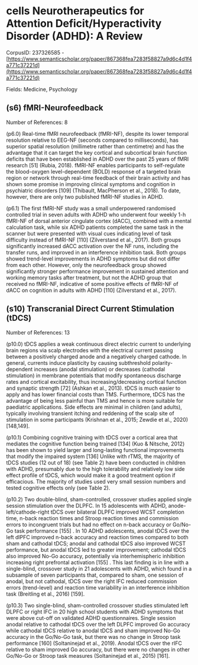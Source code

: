 # cells Neurotherapeutics for Attention Deficit/Hyperactivity Disorder (ADHD): A Review

CorpusID: 237326585 - [https://www.semanticscholar.org/paper/867368fea7283f58827a9d6c4d1f4a771c37221d](https://www.semanticscholar.org/paper/867368fea7283f58827a9d6c4d1f4a771c37221d)

Fields: Medicine, Psychology

## (s6) fMRI-Neurofeedback
Number of References: 8

(p6.0) Real-time fMRI neurofeedback (fMRI-NF), despite its lower temporal resolution relative to EEG-NF (seconds compared to milliseconds), has superior spatial resolution (millimetre rather than centimetre) and has the advantage that it can target the key cortical and subcortical brain function deficits that have been established in ADHD over the past 25 years of fMRI research [51] (Rubia, 2018). fMRI-NF enables participants to self-regulate the blood-oxygen level-dependent (BOLD) response of a targeted brain region or network through real-time feedback of their brain activity and has shown some promise in improving clinical symptoms and cognition in psychiatric disorders [109] (Thibault, MacPherson et al., 2018). To date, however, there are only two published fMRI-NF studies in ADHD.

(p6.1) The first fMRI-NF study was a small underpowered randomised controlled trial in seven adults with ADHD who underwent four weekly 1-h fMRI-NF of dorsal anterior cingulate cortex (dACC), combined with a mental calculation task, while six ADHD patients completed the same task in the scanner but were presented with visual cues indicating level of task difficulty instead of fMRI-NF [110] (Zilverstand et al., 2017). Both groups significantly increased dACC activation over the NF runs, including the transfer runs, and improved in an interference inhibition task. Both groups showed trend-level improvements in ADHD symptoms but did not differ from each other. However, only the neurofeedback group showed significantly stronger performance improvement in sustained attention and working memory tasks after treatment, but not the ADHD group that received no fMRI-NF, indicative of some positive effects of fMRI-NF of dACC on cognition in adults with ADHD [110] (Zilverstand et al., 2017).
## (s10) Transcranial Direct Current Stimulation (tDCS)
Number of References: 13

(p10.0) tDCS applies a weak continuous direct electric current to underlying brain regions via scalp electrodes with the electrical current passing between a positively charged anode and a negatively charged cathode. In general, currents induce plasticity by causing subthreshold polarity-dependent increases (anodal stimulation) or decreases (cathodal stimulation) in membrane potentials that modify spontaneous discharge rates and cortical excitability, thus increasing/decreasing cortical function and synaptic strength [72] (Ashkan et al., 2013). tDCS is much easier to apply and has lower financial costs than TMS. Furthermore, tDCS has the advantage of being less painful than TMS and hence is more suitable for paediatric applications. Side effects are minimal in children (and adults), typically involving transient itching and reddening of the scalp site of stimulation in some participants (Krishnan et al., 2015; Zewdie et al., 2020) [148,149].

(p10.1) Combining cognitive training with tDCS over a cortical area that mediates the cognitive function being trained [134] (Kuo & Nitsche, 2012) has been shown to yield larger and long-lasting functional improvements that modify the impaired system [136]  Unlike with rTMS, the majority of tDCS studies (12 out of 18) (see Table 2) have been conducted in children with ADHD, presumably due to the high tolerability and relatively low side effect profile of tDCS, which would make it a good treatment option if efficacious. The majority of studies used very small session numbers and tested cognitive effects only (see Table 2).

(p10.2) Two double-blind, sham-controlled, crossover studies applied single session stimulation over the DLPFC. In 15 adolescents with ADHD, anode-left/cathode-right tDCS over bilateral DLPFC improved WCST completion time, n-back reaction times and Stroop reaction times and commission errors to incongruent trials but had no effect on n-back accuracy or Go/No-Go task performance [155]  . In 10 ADHD adolescents, anodal tDCS over the left dlPFC improved n-back accuracy and reaction times compared to both sham and cathodal tDCS; anodal and cathodal tDCS also improved WCST performance, but anodal tDCS led to greater improvement; cathodal tDCS also improved No-Go accuracy, potentially via interhemispheric inhibition increasing right prefrontal activation [155]  . This last finding is in line with a single-blind, crossover study in 21 adolescents with ADHD, which found in a subsample of seven participants that, compared to sham, one session of anodal, but not cathodal, tDCS over the right IFC reduced commission errors (trend-level) and reaction time variability in an interference inhibition task (Breitling et al., 2016) [159].

(p10.3) Two single-blind, sham-controlled crossover studies stimulated left DLPFC or right IFC in 20 high school students with ADHD symptoms that were above cut-off on validated ADHD questionnaires. Single session anodal relative to cathodal tDCS over the left DLPFC improved Go accuracy while cathodal tDCS relative to anodal tDCS and sham improved No-Go accuracy in the Go/No-Go task, but there was no change in Stroop task performance [160] (Soltaninejad et al., 2019). Anodal tDCS over the rIFC relative to sham improved Go accuracy, but there were no changes in other Go/No-Go or Stroop task measures (Soltaninejad et al., 2015) [161].
